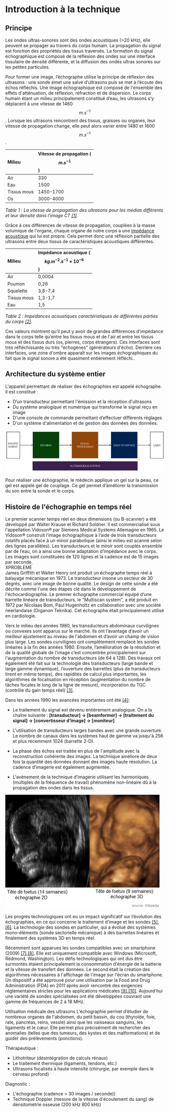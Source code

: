 # Introduction à la technique

## Principe

Les ondes ultras-sonores sont des ondes acoustiques \(&gt;20 kHz\), elle peuvent se propager au travers du corps humain. La propagation du signal est fonction des propriétés des tissus traversés. La formation du signal échographique est composé de la réflexion des ondes sur une interface tissulaire de densité différente, et la diffusion des ondes ultras sonores sur les petites particules.

Pour former une image, l’échographe utilise le principe de réflexion des ultrasons : une sonde émet une salve d’ultrasons puis se met à l’écoute des échos réfléchis. Une image échographique est composé de l'ensemble des effets d'atténuation, de réflexion, réfraction et de dispersion. Le corps humain étant un milieu principalement constitué d’eau, les ultrasons s’y déplacent à une vitesse de 1460 $$ m.s^{-1}  $$. Lorsque les ultrasons rencontrent des tissus, graisses ou organes, leur vitesse de propagation change, elle peut alors varier entre 1480 et 1600 $$ m.s^{-1}  $$.

| Milieu | Vitesse de propagation ($$ m.s^{-1} $$) |
| :--- | :--- |
| Air | 330 |
| Eau | 1500 |
| Tissus mous | 1450-1700 |
| Os | 3000-4000 |

_Table 1 : La vitesse de propagation des ultrasons pour les médias différents et leur densité dans l'image CT [[1]](http://www.google.com/patents/WO2006077338A1?cl=en)._

Grâce à ces différences de vitesse de propagation, couplées à la masse volumique de l'organe, chaque organe de notre corps a une [impédance acoustique](https://alienor134.gitbooks.io/echopen-guide-book/content/glossaire.html) qui lui est propre. Cela permet donc une réflexion partielle des ultrasons entre deux tissus de caractéristiques acoustiques différentes.

| Milieu | Impédance acoustique ($$ kg.m^{-2}.s^{-1}\times 10^{-6} $$) |
| :--- | :--- |
| Air | 0,0004 |
| Poumon | 0,26 |
| Squelette | 3,8-7,4 |
| Tissus mous | 1,3-1,7 |
| Eau | 1,5 |

_Table 2 : Impédances acoustiques caractéristiques de différentes parties du corps [[2]](http://www.google.com/patents/WO2006077338A1?cl=en)._

Ces valeurs montrent qu’il peut y avoir de grandes différences d’impédance dans le corps telle qu’entre les tissus mous et de l'air et entre les tissus mous et des tissus durs \(os, pierres, corps étrangers\). Ces interfaces sont très réfléchissante ou très "échogènes" \(générateurs d'écho\). Derrière ces interfaces, une zone d'ombre apparaît sur les images échographiques du fait que le signal sonore a été quasiment entièrement réfléchi..

## Architecture du système entier

L'appareil permettant de réaliser des échographies est appelé échographe. Il est constitué :

* D’un transducteur permettant l'émission et la réception d'ultrasons  
* Du système analogique et numérique qui transforme le signal reçu en image  
* D'une console de commande permettant d’effectuer différents réglages   
* D'un système d'alimentation et de gestion des données des données.  

![analyse fonctionnelle](/images/functional_analysis.jpg)

Pour réaliser une échographie, le médecin applique un gel sur la peau, ce gel est appelé gel de couplage. Ce gel permet d’améliorer la transmission du son entre la sonde et le corps.

## Histoire de l'échographie en temps réel

Le premier scanner temps réel en deux dimensions \(ou B-scanner\) a été développé par Walter Krause et Richard Soldner. Il est commercialisé sous l'appellation Vidoson® par Siemens Medical Systems Allemagne en 1965. Le Vidoson® construit l’image échographique à l’aide de trois transducteurs rotatifs placés face à un miroir parabolique \(ainsi le milieu est scanné selon des lignes parallèles\). Les transducteurs et le miroir sont couplés ensemble par de l’eau, on a ainsi une bonne adaptation d’impédance avec le corps. Les images sont constituées de 120 lignes et la cadence est de 15 images par seconde.  
XPROBLEME  
James Griffith et Walter Henry ont produit un échographe temps réel à balayage mécanique en 1973. Le transducteur insone un secteur de 30 degrés, avec une image de bonne qualité. Le design de cette sonde a été décrite comme l'une des étapes clé dans le développement de l'échocardiographie. Le premier échographe commercial équipé d’une barrette linéaire de transducteurs, le "Multiscan system", a été produit en 1972 par Nicolaas Bom, Paul Hugenholtz en collaboration avec une société néerlandaise \(Organon Teknika\). Cet échographe était principalement utilisé en cardiologie.

Vers le milieu des années 1980, les transducteurs abdominaux curvilignes ou convexes sont apparus sur le marché. Ils ont l’avantage d’avoir un meilleur ajustement au niveau de l'abdomen et d’avoir un champ de vision plus large. Les sondes curvilignes ont complètement remplacé les sondes linéaires à la fin des années 1980. Ensuite, l’amélioration de la résolution et de la qualité globale de l'image c’est concentrée principalement sur l'augmentation du nombre de transducteurs \(de 64 à 128\). Des travaux ont également été fait sur la technologie des transducteurs \(large bande et large gamme dynamique\), l’ouverture des barrettes \(plus de transducteurs tirent en même temps\), des rapidités de calcul plus importantes, les algorithmes de focalisation en réception \(augmentation du nombre de tâches focales le long de la ligne de mesure\), incorporation du TGC \(contrôle du gain temps réel\) [[3]](http://www.google.com/patents/WO2006077338A1?cl=en).

Dans les années 1990 les avancées importantes ont été [[4]](http://www.google.com/patents/WO2006077338A1?cl=en):

* Le traitement du signal est devenu entièrement analogique. On a la chaîne suivante :
  **\[transducteur\] -&gt; \[beamformer\] -&gt; \[traitement du signal\] -&gt; \[convertisseur d’image\] -&gt; \[moniteur\]**

* L'utilisation de transducteurs larges bandes avec une grande ouverture. Le nombre de canaux dans les systèmes haut de gamme va jusqu'à 256 et plus récemment  1024 \(barrette 2-D\).


* La phase des échos est traitée en plus de l'amplitude avec la reconstruction cohérente des images. La technique améliore de deux fois la quantité des données donnant des images haute résolution. La cadence d’imagerie est également augmentée.  

* L'avènement de la technique d’imagerie utilisant les harmoniques \(multiples de la fréquence de travail\) phénomène non-linéaire dû à la propagation des ondes dans les tissus.  

![différentes dimensions](/images/diffecho.jpg)

Les progrès technologiques ont eu un impact significatif sur l’évolution des échographies, en ce qui concerne le traitement d'image et les sondes [[5]](http://www.ncbi.nlm.nih.gov/pubmed/9602842),[[6]](http://www.brl.uiuc.edu/Publications/1998/OBrien-JJAP-2781-1998.pdf). La technologie des sondes en particulier, qui a évolué des systèmes mono-éléments \(sonde sectorielle mécanique\) à des barrettes linéaires et finalement des systèmes 3D en temps réel.

Récemment sont apparues les sondes compatibles avec un smartphone \(2009\) [[7]](http://uix.sagepub.com/content/30/1/21.short),[[8]](https://www.technologyreview.com/s/413222/ultrasound-to-go/). Elle est uniquement compatible avec Windows \(Microsoft, Redmond, Washington\). Les défis technologiques qui ont dus être surmontés étaient principalement la consommation d'énergie de la batterie et la vitesse de transfert des données. Le second était la création des algorithmes nécessaires à l'affichage de l'image sur l'écran du smartphone. Un dispositif a été approuvé pour une utilisation par la Food and Drug Administration \(FDA\) en 2011 après avoir rencontré des exigences réglementaires strictes pour les applications médicales [[9]](http://mobihealthnews.com/10165/fda-approves-mobisantes-smartphone-ultrasound/),[[10]](http://www.engineeringforchange.org/ultrasound-is-now-on-smart-phones-engineering-for-change/). Aujourd'hui une variété de sondes spécialisées ont été développées  couvrant une gamme de fréquences de 2 à 18 MHz.

Utilisation médicale des ultrasons
L'échographie permet d’étudier de nombreux organes de l'abdomen, du petit bassin, du cou \(thyroïde, foie, rate, pancréas, reins, vessie\) ainsi que les vaisseaux sanguins, les ligaments et le cœur. Elle permet plus précisément de rechercher des anomalies \(telles que des tumeurs, des kystes et des malformations\) et de guider des prélèvements \(ponctions\).

Thérapeutique :

* Lithotriteur \(désintégration de calculs rénaux\)  
* Le traitement thermique \(ligaments, tendons, etc.\)      
* Ultrasons focalisés à haute intensité \(chirurgie, par exemple dans le cerveau profond\)  

Diagnostic :

* L'échographie \(cadence &gt; 30 images \/ seconde\)\)  
* Technique Doppler \(mesure de la vitesse d'écoulement du sang\) de densitométrie osseuse \(200 kHz 800 kHz\)  

